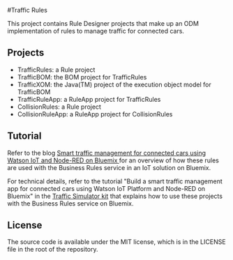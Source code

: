 #Traffic Rules

This project contains Rule Designer projects that make up an ODM implementation of rules to manage traffic for connected cars. 

## Projects

* TrafficRules: a Rule project
* TrafficBOM: the BOM project for TrafficRules
* TrafficXOM: the Java(TM) project of the execution object model for TrafficBOM
* TrafficRuleApp: a RuleApp project for TrafficRules
* CollisionRules: a Rule project
* CollisionRuleApp: a RuleApp project for CollisionRules

## Tutorial
Refer to the blog [Smart traffic management for connected cars using Watson IoT and Node-RED on Bluemix
](https://developer.ibm.com/bluemix/2016/05/23/smart-traffic-management-with-watson-iot-and-bluemix/) for an overview of how these rules are used with the Business Rules service in an IoT solution on Bluemix.

For technical details, refer to the tutorial "Build a smart traffic management app for connected cars using Watson
IoT Platform and Node-RED on Bluemix" in the [Traffic Simulator kit](https://hub.jazz.net/project/usiddiqu/trafficsim-usiddiqu/overview) that explains how to use these projects with the Business Rules service on Bluemix.

## License 
The source code is available under the MIT license, which is in the LICENSE file in the root of the repository.
